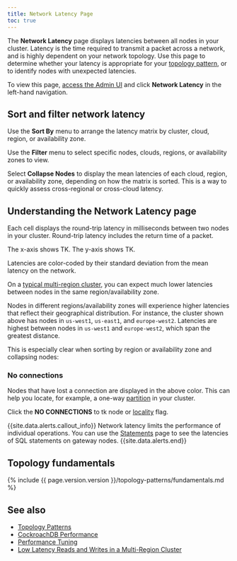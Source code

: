 ```yaml
---
title: Network Latency Page
toc: true
---
```


The **Network Latency** page displays latencies between all nodes in your cluster. Latency is the time required to transmit a packet across a network, and is highly dependent on your network topology. Use this page to determine whether your latency is appropriate for your [topology pattern](topology-patterns.html), or to identify nodes with unexpected latencies.

To view this page, [access the Admin UI](admin-ui-access-and-navigate.html#access-the-admin-ui) and click **Network Latency** in the left-hand navigation.

## Sort and filter network latency

<menus screenshot TK>

Use the **Sort By** menu to arrange the latency matrix by cluster, cloud, region, or availability zone.

Use the **Filter** menu to select specific nodes, clouds, regions, or availability zones to view.

Select **Collapse Nodes** to display the mean latencies of each cloud, region, or availability zone, depending on how the matrix is sorted. This is a way to quickly assess cross-regional or cross-cloud latency.

## Understanding the Network Latency page

Each cell displays the round-trip latency in milliseconds between two nodes in your cluster. Round-trip latency includes the return time of a packet.

The x-axis shows TK. The y-axis shows TK.

<standard deviation screenshot TK>

Latencies are color-coded by their standard deviation from the mean latency on the network.

<overall screenshot TK>

On a [typical multi-region cluster](demo-low-latency-multi-region-deployment.html#step-4-access-the-admin-ui), you can expect much lower latencies between nodes in the same region/availability zone. 

Nodes in different regions/availability zones will experience higher latencies that reflect their geographical distribution. For instance, the cluster shown above has nodes in `us-west1`, `us-east1`, and `europe-west2`. Latencies are highest between nodes in `us-west1` and `europe-west2`, which span the greatest distance.

This is especially clear when sorting by region or availability zone and collapsing nodes:

<collapse nodes screenshot TK>

### No connections

<no connections screenshot TK>

Nodes that have lost a connection are displayed in the above color. This can help you locate, for example, a one-way [partition](partitioning.html) in your cluster.

Click the **NO CONNECTIONS** to tk node or [locality](cockroach-start.html#locality) flag.

{{site.data.alerts.callout_info}}
Network latency limits the performance of individual operations. You can use the [Statements](admin-ui-statements-page.html) page to see the latencies of SQL statements on gateway nodes. 
{{site.data.alerts.end}}

## Topology fundamentals

{% include {{ page.version.version }}/topology-patterns/fundamentals.md %}

## See also

- [Topology Patterns](topology-patterns.html)
- [CockroachDB Performance](performance.html#latency)
- [Performance Tuning](performance-tuning.html)
- [Low Latency Reads and Writes in a Multi-Region Cluster](demo-low-latency-multi-region-deployment.html)